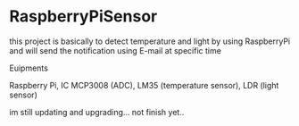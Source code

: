 # RaspberryPiSensor

this project is basically to detect temperature and light by using RaspberryPi and will send the notification using E-mail at specific time

Euipments

Raspberry Pi, IC MCP3008 (ADC), LM35 (temperature sensor), LDR (light sensor)

im still updating and upgrading... not finish yet..
